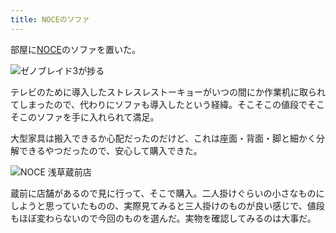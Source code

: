 ```yaml
---
title: NOCEのソファ
---
```

部屋に[NOCE](https://www.noce.co.jp/)のソファを置いた。

![](https://lh5.googleusercontent.com/3TTmalgnDoJoNDUsTCIKIlRSB1Sq78ae7IPIOo-xN6snTEIEmA-LZREj3AW0auIJyvCfrkEaEgeGhbgarMHFfHNQYAC6mvz8K4a4PfDyBolrOBB140lMuU7BtM3zvMrbYQLVuwXI8_kAIBmCBSrjlJy94Ez-0Y59Y0JRqy2nuW3AUtsgRyVOKppK7Pcdsg "ゼノブレイド3が捗る")

テレビのために導入したストレスレストーキョーがいつの間にか作業机に取られてしまったので、代わりにソファも導入したという経緯。そこそこの値段でそこそこのソファを手に入れられて満足。

大型家具は搬入できるか心配だったのだけど、これは座面・背面・脚と細かく分解できるやつだったので、安心して購入できた。

![](https://lh3.googleusercontent.com/hO1YFjmRwI5ziuRWyTgJ7Pc19WxHBFacicMOTpW80xj7hQ-fzTiUAWL0De9SQarWSJOag8922VuLlYFaSTUuuFCth6HNmy7AcnFMzbjpWvC1KgEYPsyYqpqrj-Q99cCFhh2XOzesVPOM0JjppkfllzABy0qTB2LdleNWgyFx5jS1aHXsDS2jdfp8irrGkA "NOCE 浅草蔵前店")

蔵前に店舗があるので見に行って、そこで購入。二人掛けぐらいの小さなものにしようと思っていたものの、実際見てみると三人掛けのものが良い感じで、値段もほぼ変わらないので今回のものを選んだ。実物を確認してみるのは大事だ。
